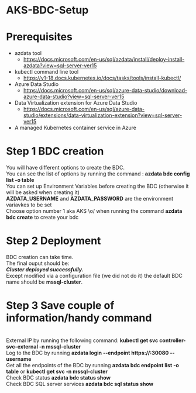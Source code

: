# AKS-BDC-Setup

# Prerequisites
* azdata tool
  * https://docs.microsoft.com/en-us/sql/azdata/install/deploy-install-azdata?view=sql-server-ver15
* kubectl command line tool
  * https://v1-18.docs.kubernetes.io/docs/tasks/tools/install-kubectl/
* Azure Data Studio
  * https://docs.microsoft.com/en-us/sql/azure-data-studio/download-azure-data-studio?view=sql-server-ver15
* Data Virtualization extension for Azure Data Studio
  * https://docs.microsoft.com/en-us/sql/azure-data-studio/extensions/data-virtualization-extension?view=sql-server-ver15
* A managed Kubernetes container service in Azure

# Step 1 BDC creation

You will have different options to create the BDC.
<br> You can see the list of options by running the command : **azdata bdc config list -o table**
<br> You can set up Environment Variables before creating the BDC (otherwise it will be asked when creating it)
<br> **AZDATA_USERNAME** and **AZDATA_PASSWORD** are the environment variavkes to be set
<br> Choose option number 1 aka AKS \o/ when running the command **azdata bdc create** to create your bdc

# Step 2 Deployment
BDC creation can take time.
<br> The final ouput should be:
<br>_**Cluster deployed successfully.**_
<br> Except modified via a configuration file (we did not do it) the default BDC name should be **mssql-cluster**.

# Step 3 Save couple of information/handy command
<br> External IP by running the following command: **kubectl get svc controller-svc-external -n mssql-cluster**
<br> Log to the BDC by running **azdata login --endpoint https://<ip-address-of-controller-svc-external>:30080 --username <user-name>**
<br> Get all the endpoints of the BDC by running **azdata bdc endpoint list -o table** or **kubectl get svc -n mssql-cluster**
<br> Check BDC status **azdata bdc status show**
<br> Check BDC SQL server services **azdata bdc sql status show**

